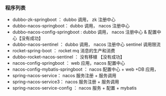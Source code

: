### 程序列表 

+ dubbo-zk-springboot ： dubbo 调用， zk  注册中心 
+ dubbo-nacos-springboot： dubbo 调用， nacos 注册中心 
+ dubbo-nacos-config-springboot : dubbo 调用， nacos 注册中心 & 配置中心【没有成功】
+ dubbo-nacos-sentinel ： dubbo 调用， nacos 注册中心 sentinel 调用限流 
+ rocket-spring-boot ： rocket mq 消息的生产和消费
+ dubbo-rocket-nacos-sentinel ： 没有移植 【没有成功】
+ nacos-config-springboot ： web 应用，nacos 配置中心  
+ nacos-config-mybatis-springboot ： nacos 配置中心 + web +DB 应用，  
+ spring-nacos-service： nacos  服务注册  + 服务调用 
+  spring-nacos-service3： nacos 服务注册  + 服务调用  
+ spring-nacos-service-config ： nacos 服务 + 配置 + mybatis 





